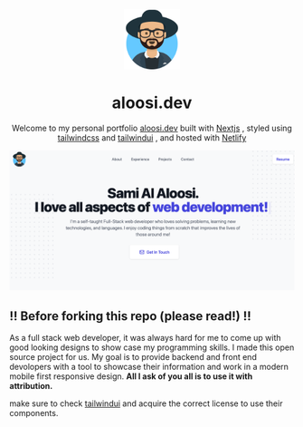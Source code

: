 <div align="center">
  <img alt="Logo" src="https://raw.githubusercontent.com/sami-alaloosi/portfolio-v2/main/public/images/logo.svg" width="100" />
</div>

<h1 align="center">
  aloosi.dev
</h1>

<p align="center">
  Welcome to my personal portfolio <a href="https://aloosi.dev" target="_blank">aloosi.dev</a> built with <a href="https://nextjs.org/" target="_blank">Nextjs</a> , styled using <a href="https://tailwindcss.com/" target="_blank">tailwindcss</a> and <a href="https://tailwindui.com/" target="_blank">tailwindui</a> , and hosted with <a href="https://www.netlify.com/" target="_blank">Netlify</a>
</p>

![demo](https://raw.githubusercontent.com/sami-alaloosi/portfolio-v2/main/public/images/demo.png)



## :bangbang:  Before forking this repo (please read!) :bangbang:

As a full stack web developer, it was always hard for me to come up with good looking designs to show case my programming skills. I made this open source project for us. My goal is to provide backend and front end devolopers with a tool to showcase their information and work in a modern mobile first responsive design. **All I ask of you all is to use it with attribution.**


make sure to check <a href="https://tailwindui.com/license" target="_blank">tailwindui</a>  and acquire the correct license to use their components.


